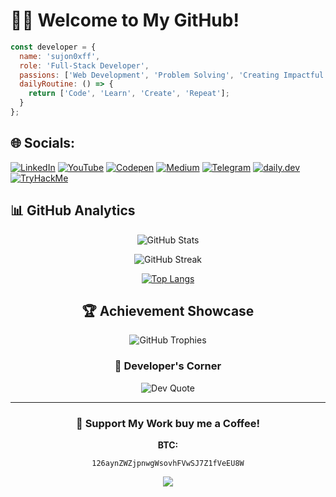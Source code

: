 # 😶‍🌫️ Welcome to My GitHub!

```javascript
const developer = {
  name: 'sujon0xff',
  role: 'Full-Stack Developer',
  passions: ['Web Development', 'Problem Solving', 'Creating Impactful Solutions'],
  dailyRoutine: () => {
    return ['Code', 'Learn', 'Create', 'Repeat'];
  }
};
```

## 🌐 Socials:
[![LinkedIn](https://img.shields.io/badge/LinkedIn-%230077B5.svg?logo=linkedin&logoColor=white)]() 
[![YouTube](https://img.shields.io/badge/YouTube-%23FF0000.svg?logo=YouTube&logoColor=white)]() 
[![Codepen](https://img.shields.io/badge/Codepen-000000?style=for-the-badge&logo=codepen&logoColor=white)]() 
[![Medium](https://img.shields.io/badge/Medium-%23000000.svg?logo=medium&logoColor=white)]()
[![Telegram](https://img.shields.io/badge/Telegram-%232CA5E0.svg?logo=telegram&logoColor=white)](https://t.me/siyamahmed76)
[![daily.dev](https://img.shields.io/badge/daily.dev-%231572B6.svg?logo=daily.dev&logoColor=white)]()
[![TryHackMe](https://img.shields.io/badge/TryHackMe-%23001E3C.svg?logo=tryhackme&logoColor=white)]()

## 📊 GitHub Analytics

<div align="center">
  
![GitHub Stats](https://github-readme-stats.vercel.app/api?username=sujon0xff&theme=tokyonight&hide_border=true&include_all_commits=true&count_private=true)
  
![GitHub Streak](https://github-readme-streak-stats.herokuapp.com/?user=sujon0xff&theme=tokyonight&hide_border=true)
  
[![Top Langs](https://github-readme-stats.vercel.app/api/top-langs/?username=sujon0xff&theme=tokyonight&hide_border=true&include_all_commits=true&count_private=true&layout=compact)](https://github.com/anuraghazra/github-readme-stats)

## 🏆 Achievement Showcase
![GitHub Trophies](https://github-profile-trophy.vercel.app/?username=sujon0xff&theme=tokyonight&no-frame=true&no-bg=false&margin-w=4)

### 💭 Developer's Corner
![Dev Quote](https://quotes-github-readme.vercel.app/api?type=horizontal&theme=tokyonight)

---

<div align="center">
  
### 💖 Support My Work buy me a Coffee!

**BTC:**  
```
126aynZWZjpnwgWsovhFVwSJ7Z1fVeEU8W
```
[![](https://visitcount.itsvg.in/api?id=sujon0xff&label=Profile%20Views&color=6&icon=5&pretty=true)](https://visitcount.itsvg.in)
</div>
